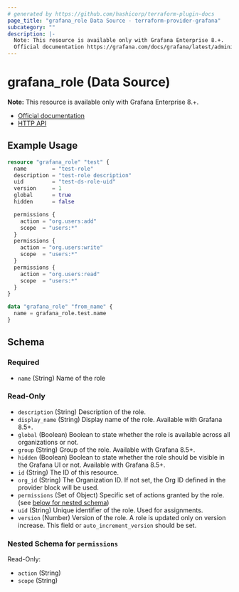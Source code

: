 ```yaml
---
# generated by https://github.com/hashicorp/terraform-plugin-docs
page_title: "grafana_role Data Source - terraform-provider-grafana"
subcategory: ""
description: |-
  Note: This resource is available only with Grafana Enterprise 8.+.
  Official documentation https://grafana.com/docs/grafana/latest/administration/roles-and-permissions/access-control/HTTP API https://grafana.com/docs/grafana/latest/developers/http_api/access_control/
---
```


# grafana_role (Data Source)

**Note:** This resource is available only with Grafana Enterprise 8.+.

* [Official documentation](https://grafana.com/docs/grafana/latest/administration/roles-and-permissions/access-control/)
* [HTTP API](https://grafana.com/docs/grafana/latest/developers/http_api/access_control/)

## Example Usage

```terraform
resource "grafana_role" "test" {
  name        = "test-role"
  description = "test-role description"
  uid         = "test-ds-role-uid"
  version     = 1
  global      = true
  hidden      = false

  permissions {
    action = "org.users:add"
    scope  = "users:*"
  }
  permissions {
    action = "org.users:write"
    scope  = "users:*"
  }
  permissions {
    action = "org.users:read"
    scope  = "users:*"
  }
}

data "grafana_role" "from_name" {
  name = grafana_role.test.name
}
```

<!-- schema generated by tfplugindocs -->
## Schema

### Required

- `name` (String) Name of the role

### Read-Only

- `description` (String) Description of the role.
- `display_name` (String) Display name of the role. Available with Grafana 8.5+.
- `global` (Boolean) Boolean to state whether the role is available across all organizations or not.
- `group` (String) Group of the role. Available with Grafana 8.5+.
- `hidden` (Boolean) Boolean to state whether the role should be visible in the Grafana UI or not. Available with Grafana 8.5+.
- `id` (String) The ID of this resource.
- `org_id` (String) The Organization ID. If not set, the Org ID defined in the provider block will be used.
- `permissions` (Set of Object) Specific set of actions granted by the role. (see [below for nested schema](#nestedatt--permissions))
- `uid` (String) Unique identifier of the role. Used for assignments.
- `version` (Number) Version of the role. A role is updated only on version increase. This field or `auto_increment_version` should be set.

<a id="nestedatt--permissions"></a>
### Nested Schema for `permissions`

Read-Only:

- `action` (String)
- `scope` (String)
